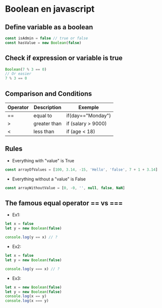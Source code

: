 # Boolean en javascript

## Define variable as a boolean

```javascript
const isAdmin = false // true or false
const hasValue = new Boolean(false)
```

## Check if expression or variable is true

```javascript
Boolean(7 % 3 == 0)
// Or easier
7 % 3 == 0
```

## Comparison and Conditions

| Operator | Description  | Exemple            |
| -------- | ------------ | ------------------ |
| ==       | equal to     | if(day=="Monday")  |
| >        | greater than | if (salary > 9000) |
| <        | less than    | if (age < 18)      |

## Rules

- Everything with "value" is True

```javascript
const arrayOfValues = [100, 3.14, -15, 'Hello', 'false', 7 + 1 + 3.14]
```

- Everything without a "value" is False

```javascript
const arrayWithoutValue = [0, -0, '', null, false, NaN]
```

## The famous equal operator **==** vs **===**

- Ex1:

```javascript
let x = false
let y = new Boolean(false)

console.log(y == x) // ?
```

- Ex2:

```javascript
let x = false
let y = new Boolean(false)

console.log(y === x) // ?
```

- Ex3:

```javascript
let x = new Boolean(false)
let y = new Boolean(false)
console.log(x == y)
console.log(x === y)
```
